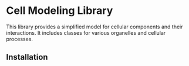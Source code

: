 # Cell Modeling Library

This library provides a simplified model for cellular components and their interactions. It includes classes for various organelles and cellular processes.

## Installation
